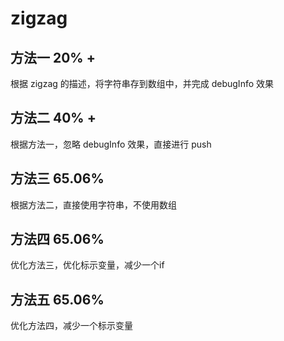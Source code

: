 # zigzag

## 方法一 20% +

根据 zigzag 的描述，将字符串存到数组中，并完成 debugInfo 效果

## 方法二 40% +

根据方法一，忽略 debugInfo 效果，直接进行 push

## 方法三 65.06%

根据方法二，直接使用字符串，不使用数组

## 方法四 65.06%

优化方法三，优化标示变量，减少一个if

## 方法五 65.06%

优化方法四，减少一个标示变量

